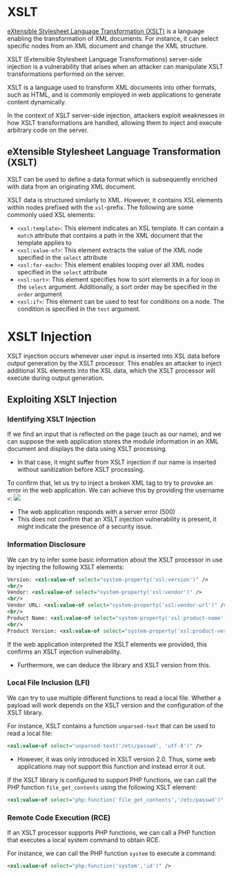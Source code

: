 # XSLT
[eXtensible Stylesheet Language Transformation (XSLT)](https://www.w3.org/TR/xslt-30/) is a language enabling the transformation of XML documents. For instance, it can select specific nodes from an XML document and change the XML structure.

XSLT (Extensible Stylesheet Language Transformations) server-side injection is a vulnerability that arises when an attacker can manipulate XSLT transformations performed on the server. 

XSLT is a language used to transform XML documents into other formats, such as HTML, and is commonly employed in web applications to generate content dynamically. 

In the context of XSLT server-side injection, attackers exploit weaknesses in how XSLT transformations are handled, allowing them to inject and execute arbitrary code on the server.
## eXtensible Stylesheet Language Transformation (XSLT)
XSLT can be used to define a data format which is subsequently enriched with data from an originating XML document.

XSLT data is structured similarly to XML. However, it contains XSL elements within nodes prefixed with the `xsl`-prefix. The following are some commonly used XSL elements:

- `<xsl:template>`: This element indicates an XSL template. It can contain a `match` attribute that contains a path in the XML document that the template applies to
- `<xsl:value-of>`: This element extracts the value of the XML node specified in the `select` attribute
- `<xsl:for-each>`: This element enables looping over all XML nodes specified in the `select` attribute
- `<xsl:sort>`: This element specifies how to sort elements in a for loop in the `select` argument. Additionally, a sort order may be specified in the `order` argument
- `<xsl:if>`: This element can be used to test for conditions on a node. The condition is specified in the `test` argument.
# XSLT Injection
XSLT injection occurs whenever user input is inserted into XSL data before output generation by the XSLT processor. This enables an attacker to inject additional XSL elements into the XSL data, which the XSLT processor will execute during output generation.
## Exploiting XSLT Injection
### Identifying XSLT Injection
If we find an input that is reflected on the page (such as our name), and we can suppose the web application stores the module information in an XML document and displays the data using XSLT processing.
- In that case, it might suffer from XSLT injection if our name is inserted without sanitization before XSLT processing.

To confirm that, let us try to inject a broken XML tag to try to provoke an error in the web application. We can achieve this by providing the username `<`:
![](https://academy.hackthebox.com/storage/modules/145/xslt/xslt_exploitation_3.png)
- The web application responds with a server error (500)
- This does not confirm that an XSLT injection vulnerability is present, it might indicate the presence of a security issue.
### Information Disclosure
We can try to infer some basic information about the XSLT processor in use by injecting the following XSLT elements:
```xml
Version: <xsl:value-of select="system-property('xsl:version')" />
<br/>
Vendor: <xsl:value-of select="system-property('xsl:vendor')" />
<br/>
Vendor URL: <xsl:value-of select="system-property('xsl:vendor-url')" />
<br/>
Product Name: <xsl:value-of select="system-property('xsl:product-name')" />
<br/>
Product Version: <xsl:value-of select="system-property('xsl:product-version')" />
```

If the web application interpreted the XSLT elements we provided, this confirms an XSLT injection vulnerability.
- Furthermore, we can deduce the library and XSLT version from this.
### Local File Inclusion (LFI)
We can try to use multiple different functions to read a local file. Whether a payload will work depends on the XSLT version and the configuration of the XSLT library.

For instance, XSLT contains a function `unparsed-text` that can be used to read a local file:
```xml
<xsl:value-of select="unparsed-text('/etc/passwd', 'utf-8')" />
```
- However, it was only introduced in XSLT version 2.0. Thus, some web applications may not support this function and instead error it out.

If the XSLT library is configured to support PHP functions, we can call the PHP function `file_get_contents` using the following XSLT element:
```xml
<xsl:value-of select="php:function('file_get_contents','/etc/passwd')" />
```
### Remote Code Execution (RCE)
If an XSLT processor supports PHP functions, we can call a PHP function that executes a local system command to obtain RCE. 

For instance, we can call the PHP function `system` to execute a command:
```xml
<xsl:value-of select="php:function('system','id')" />
```